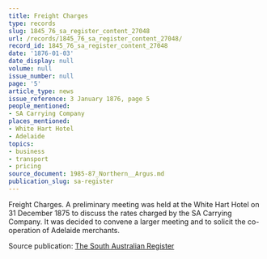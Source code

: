 ```yaml
---
title: Freight Charges
type: records
slug: 1845_76_sa_register_content_27048
url: /records/1845_76_sa_register_content_27048/
record_id: 1845_76_sa_register_content_27048
date: '1876-01-03'
date_display: null
volume: null
issue_number: null
page: '5'
article_type: news
issue_reference: 3 January 1876, page 5
people_mentioned:
- SA Carrying Company
places_mentioned:
- White Hart Hotel
- Adelaide
topics:
- business
- transport
- pricing
source_document: 1985-87_Northern__Argus.md
publication_slug: sa-register
---
```


Freight Charges.  A preliminary meeting was held at the White Hart Hotel on 31 December 1875 to discuss the rates charged by the SA Carrying Company.  It was decided to convene a larger meeting and to solicit the co-operation of Adelaide merchants.

Source publication: [The South Australian Register](/publications/sa-register/)
